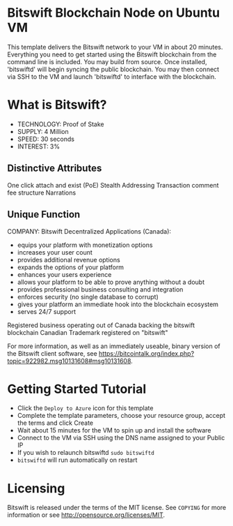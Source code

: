 # Bitswift Blockchain Node on Ubuntu VM

This template delivers the Bitswift network to your VM in about 20 minutes.  Everything you need to get started using the Bitswift blockchain from the command line is included. 
You may build from source.  Once installed, 'bitswiftd' will begin syncing the public blockchain. 
You may then connect via SSH to the VM and launch 'bitswiftd' to interface with the blockchain.

# What is Bitswift?

+ TECHNOLOGY: Proof of Stake
+ SUPPLY: 4 Million 
+ SPEED: 30 seconds
+ INTEREST: 3%

## Distinctive Attributes

One click attach and exist (PoE)
Stealth Addressing
Transaction comment fee structure
Narrations 


## Unique Function

COMPANY:
Bitswift Decentralized Applications (Canada):

* equips your platform with monetization options
* increases your user count
* provides additional revenue options
* expands the options of your platform 
* enhances your users experience 
* allows your platform to be able to prove anything without a doubt 
* provides professional business consulting and integration
* enforces security (no single database to corrupt)
* gives your platform an immediate hook into the blockchain ecosystem
* serves 24/7 support  


Registered business operating out of Canada backing the bitswift blockchain
Canadian Trademark registered on "bitswift" 

For more information, as well as an immediately useable, binary version of
the Bitswift client software, see https://bitcointalk.org/index.php?topic=922982.msg10131608#msg10131608.


# Getting Started Tutorial

* Click the `Deploy to Azure` icon for this template
* Complete the template parameters, choose your resource group, accept the terms and click Create
* Wait about 15 minutes for the VM to spin up and install the software
* Connect to the VM via SSH using the DNS name assigned to your Public IP
* If you wish to relaunch bitswiftd `sudo bitswiftd`
* `bitswiftd` will run automatically on restart

# Licensing

Bitswift is released under the terms of the MIT license. See `COPYING` for more information or see http://opensource.org/licenses/MIT.

